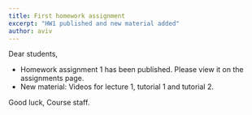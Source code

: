 ```yaml
---
title: First homework assignment
excerpt: "HW1 published and new material added"
author: aviv
---
```


Dear students,

- Homework assignment 1 has been published.
  Please view it on the assignments page.
- New material: Videos for lecture 1, tutorial 1 and tutorial 2.


Good luck,
Course staff.
